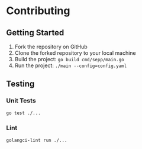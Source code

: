# Contributing

## Getting Started

1. Fork the repository on GitHub
2. Clone the forked repository to your local machine
3. Build the project: `go build cmd/sepp/main.go`
4. Run the project: `./main --config=config.yaml`

## Testing

### Unit Tests

```bash
go test ./...
```

### Lint

```bash
golangci-lint run ./...
```
